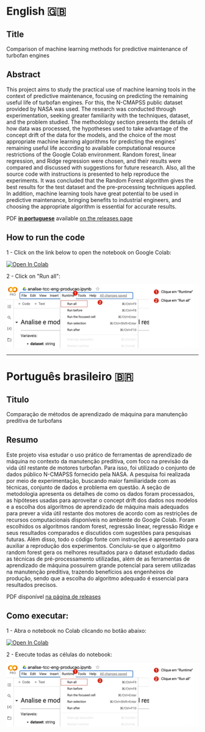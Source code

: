 # English :uk:

## Title
Comparison of machine learning methods for predictive maintenance of turbofan engines

## Abstract
This project aims to study the practical use of machine learning tools in the context of predictive maintenance, focusing on predicting the remaining useful life of turbofan engines. For this, the N-CMAPSS public dataset provided by NASA was used. The research was conducted through experimentation, seeking greater familiarity with the techniques, dataset, and the problem studied. The methodology section presents the details of how data was processed, the hypotheses used to take advantage of the concept drift of the data for the models, and the choice of the most appropriate machine learning algorithms for predicting the engines’ remaining useful life according to available computational resource restrictions of the Google Colab environment. Random forest, linear regression, and Ridge regression were chosen, and their results were compared and discussed with suggestions for future research. Also, all the source code with instructions is presented to help reproduce the experiments. It was concluded that the Random Forest algorithm gives the best results for the test dataset and the pre-processing techniques applied. In addition, machine learning tools have great potential to be used in predictive maintenance, bringing benefits to industrial engineers, and choosing the appropriate algorithm is essential for accurate results.

PDF **<ins>in portuguese</ins>** available [on the releases page](https://github.com/leomarssilva/projeto-final-engenharia-uff/releases)

## How to run the code

1 - Click on the link below to open the notebook on Google Colab:

[![Open In Colab](https://colab.research.google.com/assets/colab-badge.svg)](https://colab.research.google.com/github/leomarssilva/projeto-final-engenharia-uff/blob/main/analise_tcc_eng_producao.ipynb)

2 - Click on "Run all":

!["Run all" do colab](instrucoes-colab.jpg '"Run all" do colab')

---

# Português brasileiro :brazil:

## Titulo
Comparação de métodos de aprendizado de máquina para manutenção preditiva de turbofans

## Resumo
Este projeto visa estudar o uso prático de ferramentas de aprendizado de máquina no contexto da manutenção preditiva, com foco na previsão da vida útil restante de motores turbofan. Para isso, foi utilizado o conjunto de dados público N-CMAPSS fornecido pela NASA. A pesquisa foi realizada por meio de experimentação, buscando maior familiaridade com as técnicas, conjunto de dados e problema em questão. A seção de metodologia apresenta os detalhes de como os dados foram processados, as hipóteses usadas para aproveitar o concept drift dos dados nos modelos e a escolha dos algoritmos de aprendizado de máquina mais adequados para prever a vida útil restante dos motores de acordo com as restrições de recursos computacionais disponíveis no ambiente do Google Colab. Foram escolhidos os algoritmos random forest, regressão linear, regressão Ridge e seus resultados comparados e discutidos com sugestões para pesquisas futuras. Além disso, todo o código fonte com instruções é apresentado para auxiliar a reprodução dos experimentos. Concluiu-se que o algoritmo random forest gera os melhores resultados para o dataset estudado dadas as técnicas de pré-processamento utilizadas, além de as ferramentas de aprendizado de máquina possuírem grande potencial para serem utilizadas na manutenção preditiva, trazendo benefícios aos engenheiros de produção, sendo que a escolha do algoritmo adequado é essencial para resultados precisos.

PDF disponível [na página de releases](https://github.com/leomarssilva/projeto-final-engenharia-uff/releases)

## Como executar:

1 - Abra o notebook no Colab clicando no botão abaixo:

[![Open In Colab](https://colab.research.google.com/assets/colab-badge.svg)](https://colab.research.google.com/github/leomarssilva/projeto-final-engenharia-uff/blob/main/analise_tcc_eng_producao.ipynb)

2 - Execute todas as células do notebook:

!["Run all" do colab](instrucoes-colab.jpg '"Run all" do colab')
